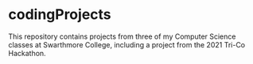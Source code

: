 # codingProjects
This repository contains projects from three of my Computer Science classes at Swarthmore College, including a project from the 2021 Tri-Co Hackathon. 
